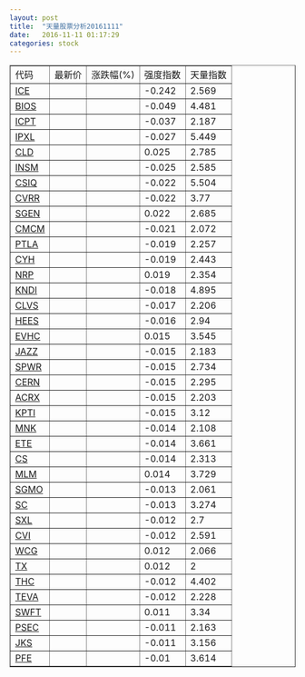 ```yaml
---
layout: post
title:  "天量股票分析20161111"
date:   2016-11-11 01:17:29
categories: stock
---
```

<script type="text/javascript">
var stockList = []
stockList.push('gb_ice');
stockList.push('gb_bios');
stockList.push('gb_icpt');
stockList.push('gb_ipxl');
stockList.push('gb_cld');
stockList.push('gb_insm');
stockList.push('gb_csiq');
stockList.push('gb_cvrr');
stockList.push('gb_sgen');
stockList.push('gb_cmcm');
stockList.push('gb_ptla');
stockList.push('gb_cyh');
stockList.push('gb_nrp');
stockList.push('gb_kndi');
stockList.push('gb_clvs');
stockList.push('gb_hees');
stockList.push('gb_evhc');
stockList.push('gb_jazz');
stockList.push('gb_spwr');
stockList.push('gb_cern');
stockList.push('gb_acrx');
stockList.push('gb_kpti');
stockList.push('gb_mnk');
stockList.push('gb_ete');
stockList.push('gb_cs');
stockList.push('gb_mlm');
stockList.push('gb_sgmo');
stockList.push('gb_sc');
stockList.push('gb_sxl');
stockList.push('gb_cvi');
stockList.push('gb_wcg');
stockList.push('gb_tx');
stockList.push('gb_thc');
stockList.push('gb_teva');
stockList.push('gb_swft');
stockList.push('gb_psec');
stockList.push('gb_jks');
stockList.push('gb_pfe');
</script>

<table border="1">
 <tr>
  <td>代码</td>
  <td>最新价</td>
  <td>涨跌幅(%)</td>
 <td>强度指数</td>
 <td>天量指数</td>
</tr>
  <tr id="ice"><td><a href="http://stock.finance.sina.com.cn/usstock/quotes/ICE.html" target="_blank">ICE</a></td><td></td><td></td><td>-0.242</td><td>2.569</td></tr>
  <tr id="bios"><td><a href="http://stock.finance.sina.com.cn/usstock/quotes/BIOS.html" target="_blank">BIOS</a></td><td></td><td></td><td>-0.049</td><td>4.481</td></tr>
  <tr id="icpt"><td><a href="http://stock.finance.sina.com.cn/usstock/quotes/ICPT.html" target="_blank">ICPT</a></td><td></td><td></td><td>-0.037</td><td>2.187</td></tr>
  <tr id="ipxl"><td><a href="http://stock.finance.sina.com.cn/usstock/quotes/IPXL.html" target="_blank">IPXL</a></td><td></td><td></td><td>-0.027</td><td>5.449</td></tr>
  <tr id="cld"><td><a href="http://stock.finance.sina.com.cn/usstock/quotes/CLD.html" target="_blank">CLD</a></td><td></td><td></td><td>0.025</td><td>2.785</td></tr>
  <tr id="insm"><td><a href="http://stock.finance.sina.com.cn/usstock/quotes/INSM.html" target="_blank">INSM</a></td><td></td><td></td><td>-0.025</td><td>2.585</td></tr>
  <tr id="csiq"><td><a href="http://stock.finance.sina.com.cn/usstock/quotes/CSIQ.html" target="_blank">CSIQ</a></td><td></td><td></td><td>-0.022</td><td>5.504</td></tr>
  <tr id="cvrr"><td><a href="http://stock.finance.sina.com.cn/usstock/quotes/CVRR.html" target="_blank">CVRR</a></td><td></td><td></td><td>-0.022</td><td>3.77</td></tr>
  <tr id="sgen"><td><a href="http://stock.finance.sina.com.cn/usstock/quotes/SGEN.html" target="_blank">SGEN</a></td><td></td><td></td><td>0.022</td><td>2.685</td></tr>
  <tr id="cmcm"><td><a href="http://stock.finance.sina.com.cn/usstock/quotes/CMCM.html" target="_blank">CMCM</a></td><td></td><td></td><td>-0.021</td><td>2.072</td></tr>
  <tr id="ptla"><td><a href="http://stock.finance.sina.com.cn/usstock/quotes/PTLA.html" target="_blank">PTLA</a></td><td></td><td></td><td>-0.019</td><td>2.257</td></tr>
  <tr id="cyh"><td><a href="http://stock.finance.sina.com.cn/usstock/quotes/CYH.html" target="_blank">CYH</a></td><td></td><td></td><td>-0.019</td><td>2.443</td></tr>
  <tr id="nrp"><td><a href="http://stock.finance.sina.com.cn/usstock/quotes/NRP.html" target="_blank">NRP</a></td><td></td><td></td><td>0.019</td><td>2.354</td></tr>
  <tr id="kndi"><td><a href="http://stock.finance.sina.com.cn/usstock/quotes/KNDI.html" target="_blank">KNDI</a></td><td></td><td></td><td>-0.018</td><td>4.895</td></tr>
  <tr id="clvs"><td><a href="http://stock.finance.sina.com.cn/usstock/quotes/CLVS.html" target="_blank">CLVS</a></td><td></td><td></td><td>-0.017</td><td>2.206</td></tr>
  <tr id="hees"><td><a href="http://stock.finance.sina.com.cn/usstock/quotes/HEES.html" target="_blank">HEES</a></td><td></td><td></td><td>-0.016</td><td>2.94</td></tr>
  <tr id="evhc"><td><a href="http://stock.finance.sina.com.cn/usstock/quotes/EVHC.html" target="_blank">EVHC</a></td><td></td><td></td><td>0.015</td><td>3.545</td></tr>
  <tr id="jazz"><td><a href="http://stock.finance.sina.com.cn/usstock/quotes/JAZZ.html" target="_blank">JAZZ</a></td><td></td><td></td><td>-0.015</td><td>2.183</td></tr>
  <tr id="spwr"><td><a href="http://stock.finance.sina.com.cn/usstock/quotes/SPWR.html" target="_blank">SPWR</a></td><td></td><td></td><td>-0.015</td><td>2.734</td></tr>
  <tr id="cern"><td><a href="http://stock.finance.sina.com.cn/usstock/quotes/CERN.html" target="_blank">CERN</a></td><td></td><td></td><td>-0.015</td><td>2.295</td></tr>
  <tr id="acrx"><td><a href="http://stock.finance.sina.com.cn/usstock/quotes/ACRX.html" target="_blank">ACRX</a></td><td></td><td></td><td>-0.015</td><td>2.203</td></tr>
  <tr id="kpti"><td><a href="http://stock.finance.sina.com.cn/usstock/quotes/KPTI.html" target="_blank">KPTI</a></td><td></td><td></td><td>-0.015</td><td>3.12</td></tr>
  <tr id="mnk"><td><a href="http://stock.finance.sina.com.cn/usstock/quotes/MNK.html" target="_blank">MNK</a></td><td></td><td></td><td>-0.014</td><td>2.108</td></tr>
  <tr id="ete"><td><a href="http://stock.finance.sina.com.cn/usstock/quotes/ETE.html" target="_blank">ETE</a></td><td></td><td></td><td>-0.014</td><td>3.661</td></tr>
  <tr id="cs"><td><a href="http://stock.finance.sina.com.cn/usstock/quotes/CS.html" target="_blank">CS</a></td><td></td><td></td><td>-0.014</td><td>2.313</td></tr>
  <tr id="mlm"><td><a href="http://stock.finance.sina.com.cn/usstock/quotes/MLM.html" target="_blank">MLM</a></td><td></td><td></td><td>0.014</td><td>3.729</td></tr>
  <tr id="sgmo"><td><a href="http://stock.finance.sina.com.cn/usstock/quotes/SGMO.html" target="_blank">SGMO</a></td><td></td><td></td><td>-0.013</td><td>2.061</td></tr>
  <tr id="sc"><td><a href="http://stock.finance.sina.com.cn/usstock/quotes/SC.html" target="_blank">SC</a></td><td></td><td></td><td>-0.013</td><td>3.274</td></tr>
  <tr id="sxl"><td><a href="http://stock.finance.sina.com.cn/usstock/quotes/SXL.html" target="_blank">SXL</a></td><td></td><td></td><td>-0.012</td><td>2.7</td></tr>
  <tr id="cvi"><td><a href="http://stock.finance.sina.com.cn/usstock/quotes/CVI.html" target="_blank">CVI</a></td><td></td><td></td><td>-0.012</td><td>2.591</td></tr>
  <tr id="wcg"><td><a href="http://stock.finance.sina.com.cn/usstock/quotes/WCG.html" target="_blank">WCG</a></td><td></td><td></td><td>0.012</td><td>2.066</td></tr>
  <tr id="tx"><td><a href="http://stock.finance.sina.com.cn/usstock/quotes/TX.html" target="_blank">TX</a></td><td></td><td></td><td>0.012</td><td>2</td></tr>
  <tr id="thc"><td><a href="http://stock.finance.sina.com.cn/usstock/quotes/THC.html" target="_blank">THC</a></td><td></td><td></td><td>-0.012</td><td>4.402</td></tr>
  <tr id="teva"><td><a href="http://stock.finance.sina.com.cn/usstock/quotes/TEVA.html" target="_blank">TEVA</a></td><td></td><td></td><td>-0.012</td><td>2.228</td></tr>
  <tr id="swft"><td><a href="http://stock.finance.sina.com.cn/usstock/quotes/SWFT.html" target="_blank">SWFT</a></td><td></td><td></td><td>0.011</td><td>3.34</td></tr>
  <tr id="psec"><td><a href="http://stock.finance.sina.com.cn/usstock/quotes/PSEC.html" target="_blank">PSEC</a></td><td></td><td></td><td>-0.011</td><td>2.163</td></tr>
  <tr id="jks"><td><a href="http://stock.finance.sina.com.cn/usstock/quotes/JKS.html" target="_blank">JKS</a></td><td></td><td></td><td>-0.011</td><td>3.156</td></tr>
  <tr id="pfe"><td><a href="http://stock.finance.sina.com.cn/usstock/quotes/PFE.html" target="_blank">PFE</a></td><td></td><td></td><td>-0.01</td><td>3.614</td></tr>
</table>
